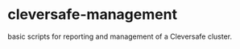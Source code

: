 cleversafe-management
=====================

basic scripts for reporting and management of a Cleversafe cluster.
